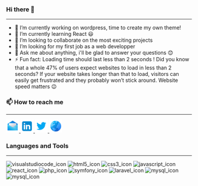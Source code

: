 ### Hi there 👋

---

- 🔭 I’m currently working on wordpress, time to create my own theme!
- 🌱 I’m currently learning React :smiley:
- 👯 I’m looking to collaborate on the most exciting projects
- 🤔 I’m looking for my first job as a web developper
- 💬 Ask me about anything, i'll be glad to answer your questions :blush:
- ⚡ Fun fact: Loading time should last less than 2 seconds ! Did you know that a whole 47% of users expect websites to load in less than 2 seconds? If your website takes longer than that to load, visitors can easily get frustrated and they probably won’t stick around. Website speed matters :wink:

### 📫 How to reach me

---

<a href="mailto:marek.volet@hotmail.fr">
<img src="./images/mail.png" width="35px" alt="mail_icon"/>
</a>
<a href="https://www.linkedin.com/in/marek-volet/?target=_blank">
<img src="./images/linkedin.png" width="35px" alt="linkedin_icon"/>
</a>
<a href="https://twitter.com/rrSyntax/?target=_blank">
<img src="./images/twitter.png" width="35px" alt="twitter_icon"/>
</a>
<a href="https://portefolio-m-volet.vercel.app/?target=_blank">
<img src="./images/globe.png" width="35px" alt="globe_icon"/>
</a>

### Languages and Tools

---

<img src="https://cdn.jsdelivr.net/gh/devicons/devicon/icons/vscode/vscode-original.svg" width="30px" alt="visualstudiocode_icon"/> <img src="https://cdn.jsdelivr.net/gh/devicons/devicon/icons/html5/html5-original.svg" width="30px" alt="html5_icon"/>
<img src="https://cdn.jsdelivr.net/gh/devicons/devicon/icons/css3/css3-original.svg" width="30px" alt="css3_icon"/>
<img src="https://cdn.jsdelivr.net/gh/devicons/devicon/icons/javascript/javascript-original.svg" width="30px" alt="javascript_icon"/>
<img src="https://cdn.jsdelivr.net/gh/devicons/devicon/icons/react/react-original.svg" width="30px" alt="react_icon"/>
<img src="https://cdn.jsdelivr.net/gh/devicons/devicon/icons/php/php-original.svg" width="30px" alt="php_icon"/>
<img src="https://cdn.jsdelivr.net/gh/devicons/devicon/icons/symfony/symfony-original.svg" width="30px" alt="symfony_icon"/>
<img src="https://cdn.jsdelivr.net/gh/devicons/devicon/icons/laravel/laravel-plain.svg" width="30px" alt="laravel_icon"/>
<img src="https://cdn.jsdelivr.net/gh/devicons/devicon/icons/mysql/mysql-original.svg" width="30px" alt="mysql_icon"/>
<img src="https://cdn.jsdelivr.net/gh/devicons/devicon/icons/wordpress/wordpress-original.svg" width="30px" alt="mysql_icon"/>
